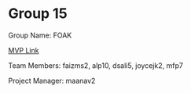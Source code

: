 # Group 15
Group Name: FOAK

[MVP Link](http://cs196.cs.illinois.edu](https://docs.google.com/document/d/1WaQi5bugLnv2FwfWjGbeW-TgHjnUF9H5HOZmBoX6-pI/edit?usp=sharing)https://docs.google.com/document/d/1WaQi5bugLnv2FwfWjGbeW-TgHjnUF9H5HOZmBoX6-pI/edit?usp=sharing)

Team Members: faizms2, alp10, dsali5, joycejk2, mfp7

Project Manager: maanav2
